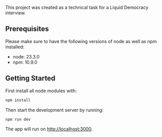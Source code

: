 This project was created as a technical task for a Liquid Democracy interview.

## Prerequisites

Please make sure to have the following versions of node as well as npm installed:

- node: 23.3.0
- npm: 10.9.0

## Getting Started

First install all node modules with:

```bash
npm install
```

Then start the development server by running:

```bash
npm run dev
```

The app will run on [http://localhost:3000](http://localhost:3000).
